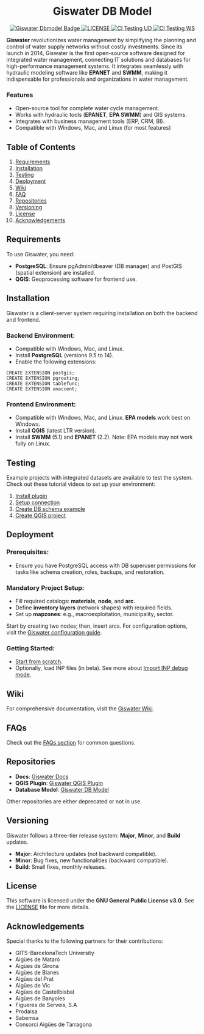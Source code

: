 <div align="center">
	<h1>Giswater DB Model</h1>
	<a href="https://github.com/Giswater/giswater_dbmodel">
		<img alt="Giswater Dbmodel Badge" src="https://img.shields.io/badge/GISWATER-DBMODEL-blue?style=for-the-badge&logo=postgresql&logoColor=ffffff">
	</a>
	<a href="./LICENSE">
		<img alt="LICENSE" src="https://img.shields.io/github/license/giswater/giswater_dbmodel?style=for-the-badge">
	</a>
	<a href="https://github.com/Giswater/giswater_dbmodel/actions/workflows/ci_test_ud_db.yml">
		<img alt="CI Testing UD" src="https://img.shields.io/github/actions/workflow/status/giswater/giswater_dbmodel/ci_test_ud_db.yml?branch=dev-4.0&style=for-the-badge&label=TEST%20UD">
	</a>
	<a href="https://github.com/Giswater/giswater_dbmodel/actions/workflows/ci_test_ws_db.yml">
		<img alt="CI Testing WS" src="https://img.shields.io/github/actions/workflow/status/giswater/giswater_dbmodel/ci_test_ws_db.yml?branch=dev-4.0&style=for-the-badge&label=TEST%20WS">
	</a>
</div>

**Giswater** revolutionizes water management by simplifying the planning and control of water supply networks without costly investments. Since its launch in 2014, Giswater is the first open-source software designed for integrated water management, connecting IT solutions and databases for high-performance management systems. It integrates seamlessly with hydraulic modeling software like **EPANET** and **SWMM**, making it indispensable for professionals and organizations in water management.

### Features

- Open-source tool for complete water cycle management.
- Works with hydraulic tools (**EPANET**, **EPA SWMM**) and GIS systems.
- Integrates with business management tools (ERP, CRM, BI).
- Compatible with Windows, Mac, and Linux (for most features)

## Table of Contents

1. [Requirements](#requirements)
2. [Installation](#installation)
3. [Testing](#testing)
4. [Deployment](#deployment)
5. [Wiki](#wiki)
6. [FAQ](#faqs)
7. [Repositories](#repositories)
8. [Versioning](#versioning)
9. [License](#license)
10. [Acknowledgements](#acknowledgements)

## Requirements

To use Giswater, you need:

- **PostgreSQL**: Ensure pgAdmin/dbeaver (DB manager) and PostGIS (spatial extension) are installed.
- **QGIS**: Geoprocessing software for frontend use.

## Installation

Giswater is a client-server system requiring installation on both the backend and frontend.

### Backend Environment:

- Compatible with Windows, Mac, and Linux.
- Install **PostgreSQL** (versions 9.5 to 14).
- Enable the following extensions:

```postgres
CREATE EXTENSION postgis;
CREATE EXTENSION pgrouting;
CREATE EXTENSION tablefunc;
CREATE EXTENSION unaccent;
```

### Frontend Environment:

- Compatible with Windows, Mac, and Linux. **EPA models** work best on Windows.
- Install **QGIS** (latest LTR version).
- Install **SWMM** (5.1) and **EPANET** (2.2). Note: EPA models may not work fully on Linux.

## Testing

Example projects with integrated datasets are available to test the system. Check out these tutorial videos to set up your environment:

1. [Install plugin](https://www.youtube.com/watch?v=EwDRoHY2qAk&list=PLQ-seRm9Djl4hxWuHidqYayHEk_wsKyko&index=4)
2. [Setup connection](https://www.youtube.com/watch?v=LJGCUrqa0es&list=PLQ-seRm9Djl4hxWuHidqYayHEk_wsKyko&index=3)
3. [Create DB schema example](https://www.youtube.com/watch?v=nR3PBtfGi9k&list=PLQ-seRm9Djl4hxWuHidqYayHEk_wsKyko&index=2)
4. [Create QGIS project](https://www.youtube.com/watch?v=RwFumKKTB2k&list=PLQ-seRm9Djl4hxWuHidqYayHEk_wsKyko&index=1)

## Deployment

### Prerequisites:

- Ensure you have PostgreSQL access with DB superuser permissions for tasks like schema creation, roles, backups, and restoration.

### Mandatory Project Setup:

- Fill required catalogs: **materials**, **node**, and **arc**.
- Define **inventory layers** (network shapes) with required fields.
- Set up **mapzones**: e.g., macroexploitation, municipality, sector.

Start by creating two nodes; then, insert arcs. For configuration options, visit the [Giswater configuration guide](https://github.com/Giswater/giswater_dbmodel/wiki/Config).

### Getting Started:

- [Start from scratch](https://github.com/Giswater/giswater_dbmodel/wiki/Start-from-Scratch:-Installing-Giswater-and-steps-to-create-an-empty-project).
- Optionally, load INP files (in beta). See more about [Import INP debug mode](https://github.com/Giswater/giswater_dbmodel/wiki).

## Wiki

For comprehensive documentation, visit the [Giswater Wiki](https://github.com/Giswater/giswater_dbmodel/wiki).

## FAQs

Check out the [FAQs section](https://github.com/Giswater/giswater_dbmodel/wiki/FAQs) for common questions.

## Repositories

- **Docs**: [Giswater Docs](https://github.com/Giswater/docs)
- **QGIS Plugin**: [Giswater QGIS Plugin](https://github.com/Giswater/giswater_qgis_plugin)
- **Database Model**: [Giswater DB Model](https://github.com/Giswater/giswater_dbmodel)

Other repositories are either deprecated or not in use.

## Versioning

Giswater follows a three-tier release system: **Major**, **Minor**, and **Build** updates.

- **Major**: Architecture updates (not backward compatible).
- **Minor**: Bug fixes, new functionalities (backward compatible).
- **Build**: Small fixes, monthly releases.

## License

This software is licensed under the **GNU General Public License v3.0**. See the [LICENSE](LICENSE) file for more details.

## Acknowledgements

Special thanks to the following partners for their contributions:

- GITS-BarcelonaTech University
- Aigües de Mataró
- Aigües de Girona
- Aigües de Blanes
- Aigües del Prat
- Aigües de Vic
- Aigües de Castellbisbal
- Aigües de Banyoles
- Figueres de Serveis, S.A
- Prodaisa
- Sabemsa
- Consorci Aigües de Tarragona
